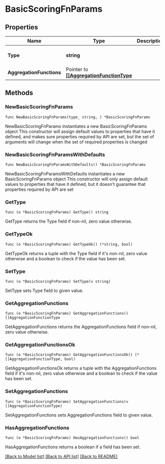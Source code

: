 # BasicScoringFnParams

## Properties

Name | Type | Description | Notes
------------ | ------------- | ------------- | -------------
**Type** | **string** |  | [default to "basic"]
**AggregationFunctions** | Pointer to [**[]AggregationFunctionType**](AggregationFunctionType.md) |  | [optional] 

## Methods

### NewBasicScoringFnParams

`func NewBasicScoringFnParams(type_ string, ) *BasicScoringFnParams`

NewBasicScoringFnParams instantiates a new BasicScoringFnParams object
This constructor will assign default values to properties that have it defined,
and makes sure properties required by API are set, but the set of arguments
will change when the set of required properties is changed

### NewBasicScoringFnParamsWithDefaults

`func NewBasicScoringFnParamsWithDefaults() *BasicScoringFnParams`

NewBasicScoringFnParamsWithDefaults instantiates a new BasicScoringFnParams object
This constructor will only assign default values to properties that have it defined,
but it doesn't guarantee that properties required by API are set

### GetType

`func (o *BasicScoringFnParams) GetType() string`

GetType returns the Type field if non-nil, zero value otherwise.

### GetTypeOk

`func (o *BasicScoringFnParams) GetTypeOk() (*string, bool)`

GetTypeOk returns a tuple with the Type field if it's non-nil, zero value otherwise
and a boolean to check if the value has been set.

### SetType

`func (o *BasicScoringFnParams) SetType(v string)`

SetType sets Type field to given value.


### GetAggregationFunctions

`func (o *BasicScoringFnParams) GetAggregationFunctions() []AggregationFunctionType`

GetAggregationFunctions returns the AggregationFunctions field if non-nil, zero value otherwise.

### GetAggregationFunctionsOk

`func (o *BasicScoringFnParams) GetAggregationFunctionsOk() (*[]AggregationFunctionType, bool)`

GetAggregationFunctionsOk returns a tuple with the AggregationFunctions field if it's non-nil, zero value otherwise
and a boolean to check if the value has been set.

### SetAggregationFunctions

`func (o *BasicScoringFnParams) SetAggregationFunctions(v []AggregationFunctionType)`

SetAggregationFunctions sets AggregationFunctions field to given value.

### HasAggregationFunctions

`func (o *BasicScoringFnParams) HasAggregationFunctions() bool`

HasAggregationFunctions returns a boolean if a field has been set.


[[Back to Model list]](../README.md#documentation-for-models) [[Back to API list]](../README.md#documentation-for-api-endpoints) [[Back to README]](../README.md)


